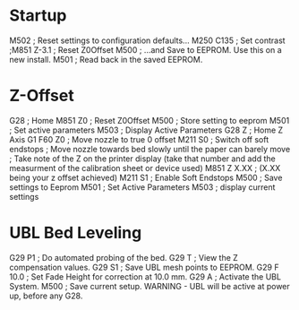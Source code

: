 Startup
=======

M502          ; Reset settings to configuration defaults...
M250 C135     ; Set contrast
;M851 Z-3.1    ; Reset Z0Offset
M500          ; ...and Save to EEPROM. Use this on a new install.
M501          ; Read back in the saved EEPROM.


Z-Offset
========

G28          ; Home
M851 Z0      ; Reset Z0Offset
M500         ; Store setting to eeprom
M501         ; Set active parameters
M503         ; Display Active Parameters
G28 Z        ; Home Z Axis
G1 F60 Z0    ; Move nozzle to true 0 offset
M211 S0      ; Switch off soft endstops
             ; Move nozzle towards bed slowly until the paper can barely move
             ; Take note of the Z on the printer display (take that number and add the measurment of the calibration sheet or device used)
M851 Z X.XX  ; (X.XX being your z offset achieved)
M211 S1      ; Enable Soft Endstops
M500         ; Save settings to Eeprom
M501         ; Set Active Parameters
M503         ; display current settings


UBL Bed Leveling
================

G29 P1        ; Do automated probing of the bed.
G29 T         ; View the Z compensation values.
G29 S1        ; Save UBL mesh points to EEPROM.
G29 F 10.0    ; Set Fade Height for correction at 10.0 mm.
G29 A         ; Activate the UBL System.
M500          ; Save current setup. WARNING - UBL will be active at power up, before any G28.
